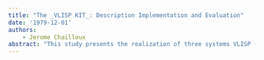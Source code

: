 ```yaml
---
title: "The _VLISP KIT_: Description Implementation and Evaluation"
date: '1979-12-01'
authors: 
    - Jerome Chailloux
abstract: "This study presents the realization of three systems VLISP (a dialect of LISP) developped at the University of Paris 8 - Vincennes, on the following machines: - a 8 bit words micro-processor (Intel8080/Zilog80) - a 16 bit words PDP-11 - a 36 bit words PDP-10 From these realizations is extracted an implementation model. Our study proposes a solution to the problems of construction and evaluation of such a system. These problems are : 1) The exhaustive description of the implementation. We propose a description based on the virtual, referential and prototype machine VCMC2. 2) The adequate representations of the VLISP objects and functions. We have associated some natural properties and we have established a functionnal typology. 3) The efficiency of the interpreter (in words of core, execution time and power). Our iterpreter does, for his own need, a optimal core allocation (in term of CONS module calls). The direct acces (which needs only one memory access) to the values of objects variable and function, and a type classification of functions allow a direct invocation of all typed functions. 4) The power of control structures. Our implementation's KIT generalizes the VLISP control structures SELF an ESCAPE, extends them with the new constructions EXIT, WHERE and LETF and unifies completly their description and implementation. An incarnation of our model is given by the realization of a complete VLISP system in the referential machine VCMC2. The full code is given in appendix."
---
```


